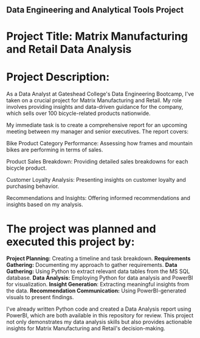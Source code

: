 
## Data Engineering and Analytical Tools Project

# Project Title: Matrix Manufacturing and Retail Data Analysis

# Project Description:

As a Data Analyst at Gateshead College's Data Engineering Bootcamp, I've taken on a crucial project for Matrix Manufacturing and Retail. My role involves providing insights and data-driven guidance for the company, which sells over 100 bicycle-related products nationwide.

My immediate task is to create a comprehensive report for an upcoming meeting between my manager and senior executives. The report covers:

Bike Product Category Performance: Assessing how frames and mountain bikes are performing in terms of sales.

Product Sales Breakdown: Providing detailed sales breakdowns for each bicycle product.

Customer Loyalty Analysis: Presenting insights on customer loyalty and purchasing behavior.

Recommendations and Insights: Offering informed recommendations and insights based on my analysis.

# The project was planned and executed this project by:

**Project Planning:** Creating a timeline and task breakdown.
**Requirements Gathering:** Documenting my approach to gather requirements.
**Data Gathering:** Using Python to extract relevant data tables from the MS SQL database.
**Data Analysis:** Employing Python for data analysis and PowerBI for visualization.
**Insight Generation**: Extracting meaningful insights from the data.
**Recommendation Communication:** Using PowerBI-generated visuals to present findings.

I've already written Python code and created a Data Analysis report using PowerBI, which are both available in this repository for review. This project not only demonstrates my data analysis skills but also provides actionable insights for Matrix Manufacturing and Retail's decision-making.
